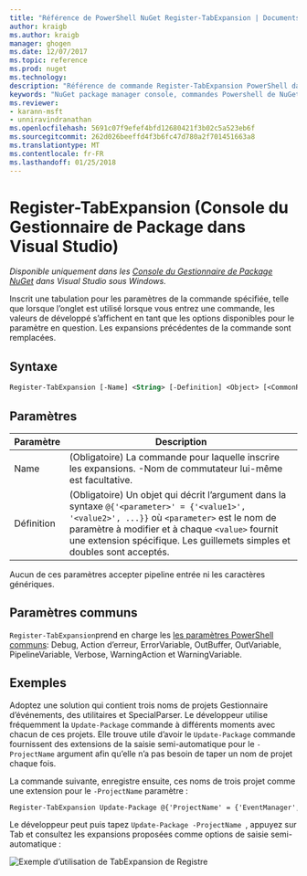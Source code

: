 ```yaml
---
title: "Référence de PowerShell NuGet Register-TabExpansion | Documents Microsoft"
author: kraigb
ms.author: kraigb
manager: ghogen
ms.date: 12/07/2017
ms.topic: reference
ms.prod: nuget
ms.technology: 
description: "Référence de commande Register-TabExpansion PowerShell dans la Console du Gestionnaire de Package NuGet dans Visual Studio."
keywords: "NuGet package manager console, commandes Powershell de NuGet, référence NuGet Powershell, Register-TabExpansion"
ms.reviewer:
- karann-msft
- unniravindranathan
ms.openlocfilehash: 5691c07f9efef4bfd12680421f3b02c5a523eb6f
ms.sourcegitcommit: 262d026beeffd4f3b6fc47d780a2f701451663a8
ms.translationtype: MT
ms.contentlocale: fr-FR
ms.lasthandoff: 01/25/2018
---
```

# <a name="register-tabexpansion-package-manager-console-in-visual-studio"></a>Register-TabExpansion (Console du Gestionnaire de Package dans Visual Studio)

*Disponible uniquement dans les [Console du Gestionnaire de Package NuGet](Package-Manager-Console.md) dans Visual Studio sous Windows.*

Inscrit une tabulation pour les paramètres de la commande spécifiée, telle que lorsque l’onglet est utilisé lorsque vous entrez une commande, les valeurs de développé s’affichent en tant que les options disponibles pour le paramètre en question. Les expansions précédentes de la commande sont remplacées.

## <a name="syntax"></a>Syntaxe

```ps
Register-TabExpansion [-Name] <String> [-Definition] <Object> [<CommonParameters>]
```

## <a name="parameters"></a>Paramètres

| Paramètre | Description |
| --- | --- |
| Name | (Obligatoire) La commande pour laquelle inscrire les expansions. -Nom de commutateur lui-même est facultative. |
| Définition | (Obligatoire) Un objet qui décrit l’argument dans la syntaxe `@{'<parameter>' = {'<value1>', '<value2>', ...}}` où `<parameter>` est le nom de paramètre à modifier et à chaque `<value>` fournit une extension spécifique. Les guillemets simples et doubles sont acceptés. |

Aucun de ces paramètres accepter pipeline entrée ni les caractères génériques.

## <a name="common-parameters"></a>Paramètres communs

`Register-TabExpansion`prend en charge les [les paramètres PowerShell communs](http://go.microsoft.com/fwlink/?LinkID=113216): Debug, Action d’erreur, ErrorVariable, OutBuffer, OutVariable, PipelineVariable, Verbose, WarningAction et WarningVariable.

## <a name="examples"></a>Exemples

Adoptez une solution qui contient trois noms de projets Gestionnaire d’événements, des utilitaires et SpecialParser. Le développeur utilise fréquemment la `Update-Package` commande à différents moments avec chacun de ces projets. Elle trouve utile d’avoir le `Update-Package` commande fournissent des extensions de la saisie semi-automatique pour le `-ProjectName` argument afin qu’elle n’a pas besoin de taper un nom de projet chaque fois. 

La commande suivante, enregistre ensuite, ces noms de trois projet comme une extension pour le `-ProjectName` paramètre :

```ps
Register-TabExpansion Update-Package @{'ProjectName' = {'EventManager', 'Utilities', 'SpecialParser'}}    
```

Le développeur peut puis tapez `Update-Package -ProjectName `, appuyez sur Tab et consultez les expansions proposées comme options de saisie semi-automatique :

![Exemple d’utilisation de TabExpansion de Registre](media/Register-TabExpansion-Example.png)
